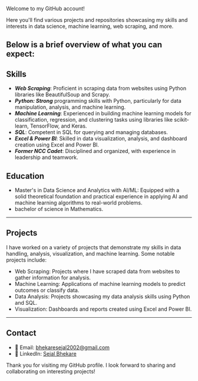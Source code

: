 Welcome to my GitHub account!

Here you'll find various projects and repositories showcasing my skills and interests in data science, machine learning, web scraping, and more. 

Below is a brief overview of what you can expect:
---
## Skills
- ***Web Scraping***: Proficient in scraping data from websites using Python libraries like BeautifulSoup and Scrapy.
- ***Python: Strong*** programming skills with Python, particularly for data manipulation, analysis, and machine learning.
- ***Machine Learning***: Experienced in building machine learning models for classification, regression, and clustering tasks using libraries like scikit-learn, TensorFlow, and Keras.
- ***SQL***: Competent in SQL for querying and managing databases.
- ***Excel & Power BI***: Skilled in data visualization, analysis, and dashboard creation using Excel and Power BI.
- ***Former NCC Cadet***: Disciplined and organized, with experience in leadership and teamwork.

  
## Education
- Master's in Data Science and Analytics with AI/ML: Equipped with a solid theoretical foundation and practical experience in applying AI and machine learning algorithms to real-world problems.
- bachelor of science in Mathematics.
---
## Projects

  I have worked on a variety of projects that demonstrate my skills in data handling, analysis, visualization, and machine learning. Some notable projects include:

- Web Scraping: Projects where I have scraped data from websites to gather information for analysis.
- Machine Learning: Applications of machine learning models to predict outcomes or classify data.
- Data Analysis: Projects showcasing my data analysis skills using Python and SQL.
- Visualization: Dashboards and reports created using Excel and Power BI.

---

## Contact
- 📧 Email: bhekaresejal2002@gmail.com
- 💼 LinkedIn: [Sejal Bhekare ](www.linkedin.com/in/sejal-bhekare)

Thank you for visiting my GitHub profile. I look forward to sharing and collaborating on interesting projects!





